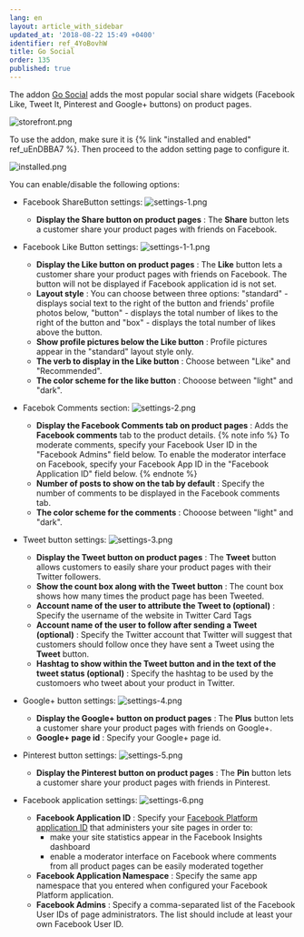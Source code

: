 ```yaml
---
lang: en
layout: article_with_sidebar
updated_at: '2018-08-22 15:49 +0400'
identifier: ref_4YoBovhW
title: Go Social
order: 135
published: true
---
```

The addon [Go Social](https://market.x-cart.com/addons/go-social.html "Go Social") adds the most popular social share widgets (Facebook Like, Tweet It, Pinterest and Google+ buttons) on product pages.

![storefront.png]({{site.baseurl}}/attachments/ref_4YoBovhW/storefront.png)

To use the addon, make sure it is {% link "installed and enabled" ref_uEnDBBA7 %}. Then proceed to the addon setting page to configure it.

![installed.png]({{site.baseurl}}/attachments/ref_4YoBovhW/installed.png)

You can enable/disable the following options:
* Facebook ShareButton settings: 
  ![settings-1.png]({{site.baseurl}}/attachments/ref_4YoBovhW/settings-1.png)
  
  * **Display the Share button on product pages** : The **Share** button lets a customer share your product pages with friends on Facebook.
* Facebook Like Button settings:
  ![settings-1-1.png]({{site.baseurl}}/attachments/ref_4YoBovhW/settings-1-1.png)
  
  * **Display the Like button on product pages** : The **Like** button lets a customer share your product pages with friends on Facebook. The button will not be displayed if Facebook application id is not set.
  * **Layout style** : You can choose between three options: "standard" - displays social text to the right of the button and friends' profile photos below, "button" - displays the total number of likes to the right of the button and "box" - displays the total number of likes above the button.
  * **Show profile pictures below the Like button** : Profile pictures appear in the "standard" layout style only.
  * **The verb to display in the Like button** : Choose between "Like" and "Recommended".
  * **The color scheme for the like button** : Chooose between "light" and "dark".
* Facebok Comments section:
  ![settings-2.png]({{site.baseurl}}/attachments/ref_4YoBovhW/settings-2.png)
  * **Display the Facebook Comments tab on product pages** : Adds the **Facebook comments** tab to the product details. 
    {% note info %}
    To moderate comments, specify your Facebook User ID in the "Facebook Admins" field below. To enable the moderator interface on Facebook, specify your Facebook App ID in the "Facebook Application ID" field below.
    {% endnote %}
  * **Number of posts to show on the tab by default** : Specify the number of comments to be displayed in the Facebook comments tab.
  * **The color scheme for the comments** : Chooose between "light" and "dark".
* Tweet button settings:
  ![settings-3.png]({{site.baseurl}}/attachments/ref_4YoBovhW/settings-3.png)
  * **Display the Tweet button on product pages** : The **Tweet** button allows customers to easily share your product pages with their Twitter followers.
  * **Show the count box along with the Tweet button** : The count box shows how many times the product page has been Tweeted.
  * **Account name of the user to attribute the Tweet to (optional)** : Specify the username of the website in Twitter Card Tags
  * **Account name of the user to follow after sending a Tweet (optional)** : Specify the Twitter account that Twitter will suggest that customers should follow once they have sent a Tweet using the **Tweet** button.
  * **Hashtag to show within the Tweet button and in the text of the tweet status (optional)** : Specify the hashtag to be used by the customoers who tweet about your product in Twitter.
* Google+ button settings:
  ![settings-4.png]({{site.baseurl}}/attachments/ref_4YoBovhW/settings-4.png)
  * **Display the Google+ button on product pages** : The **Plus** button lets a customer share your product pages with friends on Google+.
  * **Google+ page id** : Specify your Google+ page id.
* Pinterest button settings:
  ![settings-5.png]({{site.baseurl}}/attachments/ref_4YoBovhW/settings-5.png)
  * **Display the Pinterest button on product pages** : The **Pin** button lets a customer share your product pages with friends in Pinterest.
* Facebook application settings:
  ![settings-6.png]({{site.baseurl}}/attachments/ref_4YoBovhW/settings-6.png)
  * **Facebook Application ID** : Specify your [Facebook Platform application ID](https://developers.facebook.com/apps/ "Go Social") that administers your site pages in order to:
     * make your site statistics appear in the Facebook Insights dashboard
     * enable a moderator interface on Facebook where comments from all product pages can be easily moderated together
  * **Facebook Application Namespace** : Specify the same app namespace that you entered when configured your Facebook Platform application.
  * **Facebook Admins** : Specify a comma-separated list of the Facebook User IDs of page administrators. The list should include at least your own Facebook User ID.
